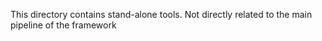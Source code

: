 This directory contains stand-alone tools. Not directly related to the main pipeline of the framework
